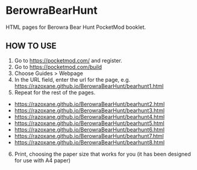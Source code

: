 # BerowraBearHunt
HTML pages for Berowra Bear Hunt PocketMod booklet.

## HOW TO USE

1. Go to https://pocketmod.com/ and register.
2. Go to https://pocketmod.com/build 
3. Choose Guides > Webpage
4. In the URL field, enter the url for the page, e.g. https://razoxane.github.io/BerowraBearHunt/bearhunt1.html
5. Repeat for the rest of the pages.
  - https://razoxane.github.io/BerowraBearHunt/bearhunt2.html
  - https://razoxane.github.io/BerowraBearHunt/bearhunt3.html
  - https://razoxane.github.io/BerowraBearHunt/bearhunt4.html
  - https://razoxane.github.io/BerowraBearHunt/bearhunt5.html
  - https://razoxane.github.io/BerowraBearHunt/bearhunt6.html
  - https://razoxane.github.io/BerowraBearHunt/bearhunt7.html
  - https://razoxane.github.io/BerowraBearHunt/bearhunt8.html
6. Print, choosing the paper size that works for you (it has been designed for use with A4 paper)

